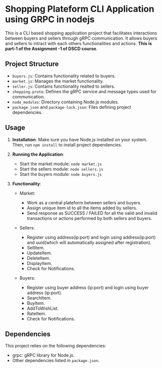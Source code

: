 # Shopping Plateform CLI Application using GRPC in nodejs

This is a CLI based shopping application project that facilitates interactions between buyers and sellers through gRPC communication. It allows buyers and sellers to intract with each others functionalities and actions.
**This is part-1 of the Assignment -1 of DSCD course**.

## Project Structure

- `buyers.js`: Contains functionality related to buyers.
- `market.js`: Manages the market functionality.
- `seller.js`: Contains functionality realted to sellers.
- `shopping.proto`: Defines the gRPC service and message types used for communication.
- `node_modules`: Directory containing Node.js modules.
- `package.json` and `package-lock.json`: Files defining project dependencies.

## Usage

1. **Installation**: Make sure you have Node.js installed on your system. Then, run `npm install` to install project dependencies.

2. **Running the Application**:
   - Start the market module: `node market.js`
   - Start the sellers module: `node sellers.js`
   - Start the buyers module: `node buyers.js`
   

3. **Functionality**:
   - Market:
     - Work as a central plateform between sellers and buyers.
     - Assign unique item id to all the items added by sellers.
     - Send response as SUCCESS / FAILED for all the valid and invalid transactions or actions performed by both sellers and buyers.

   - Sellers:
     - Register using address(ip:port) and login using address(ip:port) and uuid(which will automatically assigned after registration).
     - SellItem.
     - UpdateItem.
     - DeleteItem.
     - DisplayItem.
     - Check for Notifications.

   - Buyers: 
     - Register using buyer address (ip:port) and login using buyer address (ip:port).
     - SearchItem.
     - BuyItem.
     - AddToWishList.
     - RateItem.
     - Check for Notifications.


## Dependencies

This project relies on the following dependencies:

- grpc: gRPC library for Node.js.
- Other dependencies listed in `package.json`.

